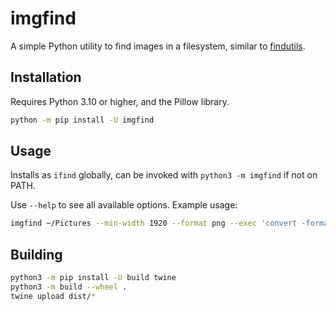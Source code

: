 # imgfind

A simple Python utility to find images in a filesystem, similar to [findutils](https://www.gnu.org/software/findutils/).

## Installation

Requires Python 3.10 or higher, and the Pillow library.

```bash
python -m pip install -U imgfind
```

## Usage

Installs as `ifind` globally, can be invoked with `python3 -m imgfind` if not on PATH.

Use `--help` to see all available options. Example usage:

```bash
imgfind ~/Pictures --min-width 1920 --format png --exec 'convert -format webp "{}"'
```

## Building

```bash
python3 -m pip install -U build twine
python3 -m build --wheel .
twine upload dist/*
```
